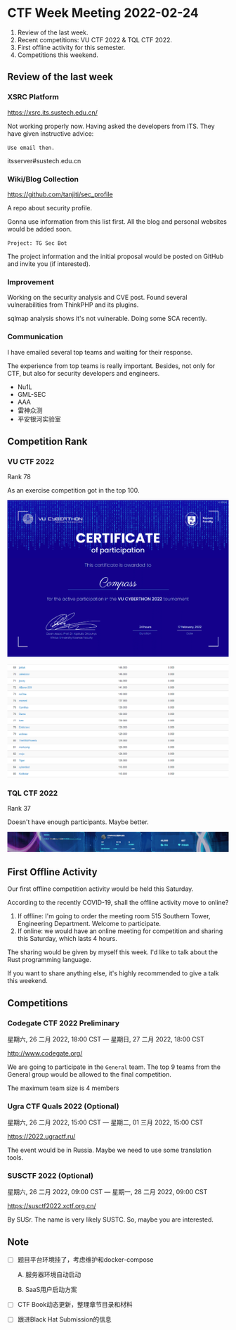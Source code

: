 # CTF Week Meeting 2022-02-24

1. Review of the last week.
1. Recent competitions: VU CTF 2022 & TQL CTF 2022.
1. First offline activity for this semester.
1. Competitions this weekend.

## Review of the last week

### XSRC Platform

https://xsrc.its.sustech.edu.cn/

Not working properly now. Having asked the developers from ITS. They have given instructive advice:

`Use email then.`

itsserver#sustech.edu.cn

### Wiki/Blog Collection

https://github.com/tanjiti/sec_profile

A repo about security profile.

Gonna use information from this list first. All the blog and personal websites would be added soon.

`Project: TG Sec Bot`

The project information and the initial proposal would be posted on GitHub and invite you (if interested).

### Improvement

Working on the security analysis and CVE post. Found several vulnerabilities from ThinkPHP and its plugins.

sqlmap analysis shows it's not vulnerable. Doing some SCA recently.

### Communication

I have emailed several top teams and waiting for their response.

The experience from top teams is really important. Besides, not only for CTF, but also for security developers and engineers.

* Nu1L
* GML-SEC
* AAA
* 雷神众测
* 平安银河实验室

## Competition Rank

### VU CTF 2022

Rank 78

As an exercise competition got in the top 100.

![1](../../assets/VU_CTF_1.png)

![2](../../assets/VU_CTF_2.png)

### TQL CTF 2022

Rank 37

Doesn't have enough participants. Maybe better.

![3](../../assets/TQL_CTF_1.png)

## First Offline Activity

Our first offline competition activity would be held this Saturday.

According to the recently COVID-19, shall the offline activity move to online?

1. If offline: I'm going to order the meeting room 515 Southern Tower, Engineering Department. Welcome to participate.
2. If online: we would have an online meeting for competition and sharing this Saturday, which lasts 4 hours.

The sharing would be given by myself this week. I'd like to talk about the Rust programming language.

If you want to share anything else, it's highly recommended to give a talk this weekend.

## Competitions

### Codegate CTF 2022 Preliminary

星期六, 26 二月 2022, 18:00 CST — 星期日, 27 二月 2022, 18:00 CST

http://www.codegate.org/

We are going to participate in the `General` team. The top 9 teams from the General group would be allowed to the final competition.

The maximum team size is 4 members

### Ugra CTF Quals 2022 (Optional)

星期六, 26 二月 2022, 15:00 CST — 星期二, 01 三月 2022, 15:00 CST

https://2022.ugractf.ru/

The event would be in Russia. Maybe we need to use some translation tools.

### SUSCTF 2022 (Optional)

星期六, 26 二月 2022, 09:00 CST — 星期一, 28 二月 2022, 09:00 CST

https://susctf2022.xctf.org.cn/

By SUSr. The name is very likely SUSTC. So, maybe you are interested.

## Note

- [ ] 题目平台环境挂了，考虑维护和docker-compose

   A. 服务器环境自动启动

   B. SaaS用户启动方案

- [ ] CTF Book动态更新，整理章节目录和材料
- [ ] 跟进Black Hat Submission的信息
